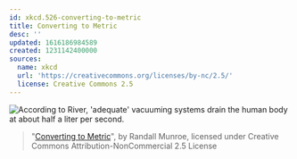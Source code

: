 ```yaml
---
id: xkcd.526-converting-to-metric
title: Converting to Metric
desc: ''
updated: 1616186984589
created: 1231142400000
sources:
  name: xkcd
  url: 'https://creativecommons.org/licenses/by-nc/2.5/'
  license: Creative Commons 2.5
---
```

![According to River, 'adequate' vacuuming systems drain the human body at about half a liter per second.](https://imgs.xkcd.com/comics/converting_to_metric.png)
> "[Converting to Metric](https://xkcd.com/526/)", by Randall Munroe, licensed under Creative Commons Attribution-NonCommercial 2.5 License
